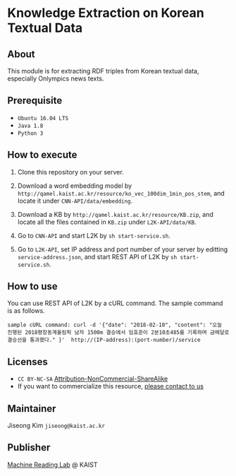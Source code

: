 # Knowledge Extraction on Korean Textual Data

## About

This module is for extracting RDF triples from Korean textual data, especially Onlympics news texts.

## Prerequisite

* `Ubuntu 16.04 LTS`
* `Java 1.8`
* `Python 3`

## How to execute

1. Clone this repository on your server.

2. Download a word embedding model by `http://qamel.kaist.ac.kr/resource/ko_vec_100dim_1min_pos_stem`, and locate it under `CNN-API/data/embedding`.

3. Download a KB by `http://qamel.kaist.ac.kr/resource/KB.zip`, and locate all the files contained in `KB.zip` under `L2K-API/data/KB`.

4. Go to `CNN-API` and start L2K by `sh start-service.sh`.

5. Go to `L2K-API`, set IP address and port number of your server by editting `service-address.json`, and start REST API of L2K by `sh start-service.sh`.

## How to use

You can use REST API of L2K by a cURL command. The sample command is as follows.

`sample cURL command: curl -d '{"date": "2018-02-10", "content": "오늘 진행된 2018평창동계올림픽 남자 1500m 결승에서 임효준이 2분10초485를 기록하며 금메달로 결승선을 통과했다." }'  http://(IP-address):(port-number)/service`

## Licenses
* `CC BY-NC-SA` [Attribution-NonCommercial-ShareAlike](https://creativecommons.org/licenses/by-nc-sa/2.0/)
* If you want to commercialize this resource, [please contact to us](http://mrlab.kaist.ac.kr/contact)

## Maintainer
Jiseong Kim `jiseong@kaist.ac.kr`

## Publisher
[Machine Reading Lab](http://mrlab.kaist.ac.kr/) @ KAIST